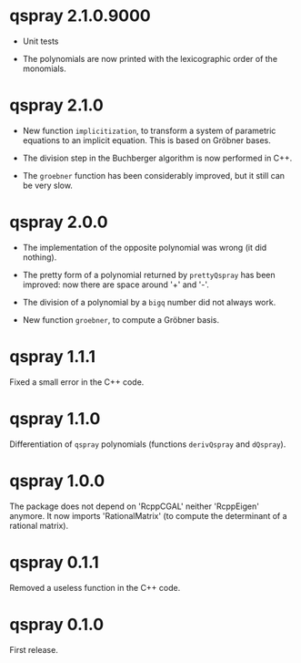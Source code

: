# qspray 2.1.0.9000

- Unit tests

- The polynomials are now printed with the lexicographic order of the monomials.


# qspray 2.1.0

- New function `implicitization`, to transform a system of parametric equations to an implicit equation. This is based on Gröbner bases.

- The division step in the Buchberger algorithm is now performed in C++.

- The `groebner` function has been considerably improved, but it still can be very slow.


# qspray 2.0.0

- The implementation of the opposite polynomial was wrong (it did nothing).

- The pretty form of a polynomial returned by `prettyQspray` has been improved: now there are space around '+' and '-'.

- The division of a polynomial by a `bigq` number did not always work.

- New function `groebner`, to compute a Gröbner basis.


# qspray 1.1.1

Fixed a small error in the C++ code.


# qspray 1.1.0

Differentiation of `qspray` polynomials (functions `derivQspray` and `dQspray`).


# qspray 1.0.0

The package does not depend on 'RcppCGAL' neither 'RcppEigen' anymore. 
It now imports 'RationalMatrix' (to compute the determinant of a rational 
matrix).


# qspray 0.1.1

Removed a useless function in the C++ code.


# qspray 0.1.0

First release.
